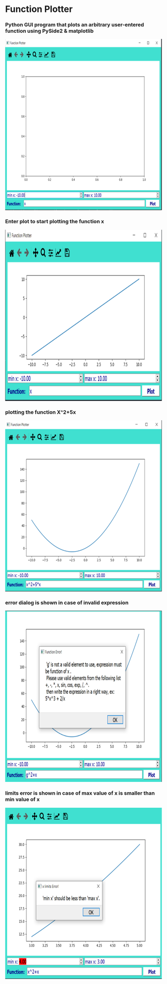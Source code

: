 # Function Plotter
###  Python GUI program that plots an arbitrary user-entered function using PySide2 & matplotlib

<img src="https://github.com/moamen20/Function_Plotter/blob/main/program_snapshots/function_Plotter.png" width="800" height="550" />

### Enter plot to start plotting the function x
<img src="https://github.com/moamen20/Function_Plotter/blob/main/program_snapshots/plotx.png" width="800" height="550" />

### plotting the function X^2+5x 

<img src="https://github.com/moamen20/Function_Plotter/blob/main/program_snapshots/plotx2.png" width="800" height="550" />

### error dialog is shown in case of invalid expression 

<img src="https://github.com/moamen20/Function_Plotter/blob/main/program_snapshots/invalid_exp.png" width="800" height="550" />

### limits error is shown in case of max value of x is smaller than min value of x

<img src="https://github.com/moamen20/Function_Plotter/blob/main/program_snapshots/limiterror.png" width="800" height="550" />
